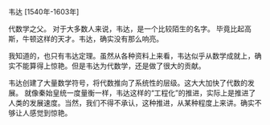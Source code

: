 韦达
[1540年-1603年]

代数学之父。
对于大多数人来说，韦达，是一个比较陌生的名字。
毕竟比起高斯，牛顿这样的天才。韦达，确实没有那么响亮。

我知道的，也只有韦达定理。虽然从各种资料上来看，韦达似乎从数学成就上，确实不能算得上惊艳。但是韦达为代数学，还是做了很大的贡献。

韦达创建了大量数学符号，将代数推向了系统性的层级。这大大加快了代数的发展。
就像秦始皇统一度量衡一样，韦达这样的“工程化”的推进，实际上是推进了人类的发展速度。当然，我们不得不承认，这种推进，从某种程度上来讲。确实不够让人感觉到惊艳。

